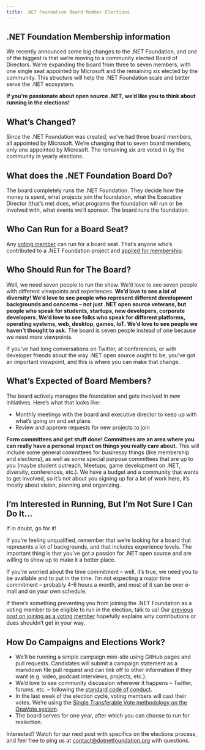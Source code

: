 ```yaml
---
title: .NET Foundation Board Member Elections
---
```


## .NET Foundation Membership information

We recently announced some big changes to the .NET Foundation, and one of the biggest is that we’re moving to a community elected Board of Directors. We're expanding the board from three to seven members, with one single seat appointed by Microsoft and the remaining six elected by the community. This structure will help the .NET Foundation scale and better serve the .NET ecosystem.

**If you’re passionate about open source .NET, we’d like you to think about running in the elections!**

## What’s Changed?

Since the .NET Foundation was created, we’ve had three board members, all appointed by Microsoft. We’re changing that to seven board members, only one appointed by Microsoft. The remaining six are voted in by the community in yearly elections.

## What does the .NET Foundation Board Do?

The board completely runs the .NET Foundation. They decide how the money is spent, what projects join the foundation, what the Executive Director (that’s me) does, what programs the foundation will run or be involved with, what events we’ll sponsor. The board runs the foundation.

## Who Can Run for a Board Seat?

Any [voting member](https://dotnetfoundation.org/blog/2019/01/14/why-you-should-join-part-1-join-as-a-voting-member) can run for a board seat. That’s anyone who’s contributed to a .NET Foundation project and [applied for membership](https://dotnetfoundation.org/become-a-member).

## Who Should Run for The Board?

Well, we need seven people to run the show. We’d love to see seven people with different viewpoints and experiences. **We’d love to see a lot of diversity! We’d love to see people who represent different development backgrounds and concerns – not just .NET open source veterans, but people who speak for students, startups, new developers, corporate developers. We’d love to see folks who speak for different platforms, operating systems, web, desktop, games, IoT. We’d love to see people we haven’t thought to ask.** The board is seven people instead of one because we need more viewpoints.

If you’ve had long conversations on Twitter, at conferences, or with developer friends about the way .NET open source ought to be, you’ve got an important viewpoint, and this is where you can make that change.

## What’s Expected of Board Members?

The board actively manages the foundation and gets involved in new initiatives. Here’s what that looks like:

*   Monthly meetings with the board and executive director to keep up with what’s going on and set plans
*   Review and approve requests for new projects to join

**Form committees and get stuff done! Committees are an area where you can really have a personal impact on things you really care about.** This will include some general committees for businessy things (like membership and elections), as well as some special purpose committees that are up to you (maybe student outreach, Meetups, game development on .NET, diversity, conferences, etc.). We have a budget and a community that wants to get involved, so it’s not about you signing up for a lot of work here, it’s mostly about vision, planning and organizing.

## I’m Interested in Running, But I’m Not Sure I Can Do It…

If in doubt, go for it!

If you’re feeling unqualified, remember that we’re looking for a board that represents a lot of backgrounds, and that includes experience levels. The important thing is that you’ve got a passion for .NET open source and are willing to show up to make it a better place.

If you’re worried about the time commitment – well, it’s true, we need you to be available and to put in the time. I’m not expecting a major time commitment – probably 4-6 hours a month, and most of it can be over e-mail and on your own schedule.

If there’s something preventing you from joining the .NET Foundation as a voting member to be eligible to run in the election, talk to us! Our [previous post on joining as a voting member](https://dotnetfoundation.org/blog/2019/01/14/why-you-should-join-part-1-join-as-a-voting-member) hopefully explains why contributions or dues shouldn’t get in your way.

## How Do Campaigns and Elections Work?

*   We’ll be running a simple campaign mini-site using GitHub pages and pull requests. Candidates will submit a campaign statement as a markdown file pull request and can link off to other information if they want (e.g. video, podcast interviews, projects, etc.).
*   We’d love to see community discussion wherever it happens – Twitter, forums, etc. – following the [standard code of conduct](https://dotnetfoundation.org/code-of-conduct).
*   In the last week of the election cycle, voting members will cast their votes. We’re using the [Single Transferable Vote methodology on the OpaVote system](https://www.opavote.com/methods/single-transferable-vote).
*   The board serves for one year, after which you can choose to run for reelection.

Interested? Watch for our next post with specifics on the elections process, and feel free to ping us at [contact@dotnetfoundation.org](mailto:contact@dotnetfoundation.org) with questions.
